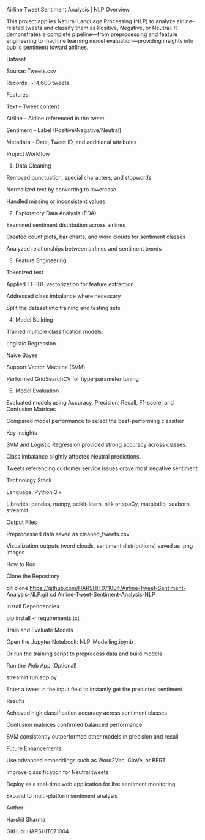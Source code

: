 Airline Tweet Sentiment Analysis | NLP
Overview

This project applies Natural Language Processing (NLP) to analyze airline-related tweets and classify them as Positive, Negative, or Neutral. It demonstrates a complete pipeline—from preprocessing and feature engineering to machine learning model evaluation—providing insights into public sentiment toward airlines.

Dataset

Source: Tweets.csv

Records: ~14,600 tweets

Features:

Text – Tweet content

Airline – Airline referenced in the tweet

Sentiment – Label (Positive/Negative/Neutral)

Metadata – Date, Tweet ID, and additional attributes

Project Workflow
1. Data Cleaning

Removed punctuation, special characters, and stopwords

Normalized text by converting to lowercase

Handled missing or inconsistent values

2. Exploratory Data Analysis (EDA)

Examined sentiment distribution across airlines

Created count plots, bar charts, and word clouds for sentiment classes

Analyzed relationships between airlines and sentiment trends

3. Feature Engineering

Tokenized text

Applied TF-IDF vectorization for feature extraction

Addressed class imbalance where necessary

Split the dataset into training and testing sets

4. Model Building

Trained multiple classification models:

Logistic Regression

Naive Bayes

Support Vector Machine (SVM)

Performed GridSearchCV for hyperparameter tuning

5. Model Evaluation

Evaluated models using Accuracy, Precision, Recall, F1-score, and Confusion Matrices

Compared model performance to select the best-performing classifier

Key Insights

SVM and Logistic Regression provided strong accuracy across classes.

Class imbalance slightly affected Neutral predictions.

Tweets referencing customer service issues drove most negative sentiment.

Technology Stack

Language: Python 3.x

Libraries: pandas, numpy, scikit-learn, nltk or spaCy, matplotlib, seaborn, streamlit

Output Files

Preprocessed data saved as cleaned_tweets.csv

Visualization outputs (word clouds, sentiment distributions) saved as .png images

How to Run

Clone the Repository

git clone https://github.com/HARSHIT071004/Airline-Tweet-Sentiment-Analysis-NLP.git
cd Airline-Tweet-Sentiment-Analysis-NLP


Install Dependencies

pip install -r requirements.txt


Train and Evaluate Models

Open the Jupyter Notebook: NLP_Modelling.ipynb

Or run the training script to preprocess data and build models

Run the Web App (Optional)

streamlit run app.py


Enter a tweet in the input field to instantly get the predicted sentiment

Results

Achieved high classification accuracy across sentiment classes

Confusion matrices confirmed balanced performance

SVM consistently outperformed other models in precision and recall

Future Enhancements

Use advanced embeddings such as Word2Vec, GloVe, or BERT

Improve classification for Neutral tweets

Deploy as a real-time web application for live sentiment monitoring

Expand to multi-platform sentiment analysis

Author

Harshit Sharma

GitHub: HARSHIT071004
